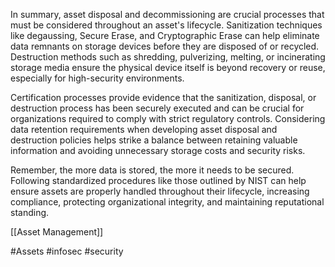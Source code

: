 In summary, asset disposal and decommissioning are crucial processes that must be considered throughout an asset's lifecycle. Sanitization techniques like degaussing, Secure Erase, and Cryptographic Erase can help eliminate data remnants on storage devices before they are disposed of or recycled. Destruction methods such as shredding, pulverizing, melting, or incinerating storage media ensure the physical device itself is beyond recovery or reuse, especially for high-security environments.

Certification processes provide evidence that the sanitization, disposal, or destruction process has been securely executed and can be crucial for organizations required to comply with strict regulatory controls. Considering data retention requirements when developing asset disposal and destruction policies helps strike a balance between retaining valuable information and avoiding unnecessary storage costs and security risks.

Remember, the more data is stored, the more it needs to be secured. Following standardized procedures like those outlined by NIST can help ensure assets are properly handled throughout their lifecycle, increasing compliance, protecting organizational integrity, and maintaining reputational standing.

[[Asset Management]]

#Assets #infosec #security 
